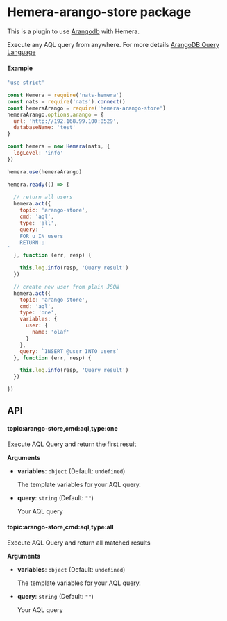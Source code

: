 # Hemera-arango-store package

This is a plugin to use [Arangodb](https://github.com/arangodb) with Hemera.

Execute any AQL query from anywhere. For more details [ArangoDB Query Language](https://www.arangodb.com/why-arangodb/sql-aql-comparison/)

#### Example

```js
'use strict'

const Hemera = require('nats-hemera')
const nats = require('nats').connect()
const hemeraArango = require('hemera-arango-store')
hemeraArango.options.arango = {
  url: 'http://192.168.99.100:8529',
  databaseName: 'test'
}

const hemera = new Hemera(nats, {
  logLevel: 'info'
})

hemera.use(hemeraArango)

hemera.ready(() => {
  
  // return all users
  hemera.act({
    topic: 'arango-store',
    cmd: 'aql',
    type: 'all',
    query: `
    FOR u IN users
    RETURN u
`
  }, function (err, resp) {

    this.log.info(resp, 'Query result')
  })

  // create new user from plain JSON
  hemera.act({
    topic: 'arango-store',
    cmd: 'aql',
    type: 'one',
    variables: {
      user: {
        name: 'olaf'
      }
    },
    query: `INSERT @user INTO users`
  }, function (err, resp) {

    this.log.info(resp, 'Query result')
  })

})
```

## API

#### topic:arango-store,cmd:aql,type:one

 Execute AQL Query and return the first result

**Arguments**

* **variables**: `object` (Default: `undefined`)

  The template variables for your AQL query.

* **query**: `string` (Default: `""`)

  Your AQL query


#### topic:arango-store,cmd:aql,type:all

 Execute AQL Query and return all matched results

**Arguments**

* **variables**: `object` (Default: `undefined`)

  The template variables for your AQL query.

* **query**: `string` (Default: `""`)

  Your AQL query
